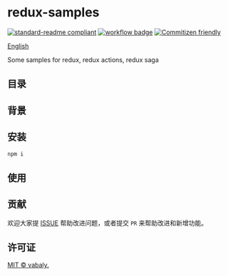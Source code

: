 # redux-samples

[![standard-readme compliant](https://img.shields.io/badge/readme%20style-standard-brightgreen.svg?style=flat-square)](https://github.com/RichardLitt/standard-readme) [![workflow badge](https://github.com/vabaly/redux-samples/workflows/build/badge.svg)](https://github.com/vabaly/redux-samples) [![Commitizen friendly](https://img.shields.io/badge/commitizen-friendly-brightgreen.svg)](http://commitizen.github.io/cz-cli/)

[English](https://github.com/vabaly/redux-samples)

Some samples for redux, redux actions, redux saga

## 目录

## 背景

## 安装

```sh
npm i
```

## 使用

## 贡献

欢迎大家提 [ISSUE](https://github.com/vabaly/redux-samples/issues/new) 帮助改进问题，或者提交 `PR` 来帮助改进和新增功能。

## 许可证

[MIT © vabaly.](./LICENSE)
